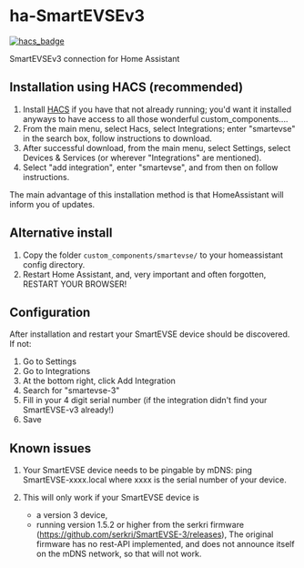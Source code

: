 # ha-SmartEVSEv3

[![hacs_badge](https://img.shields.io/badge/HACS-Default-orange.svg)](https://github.com/hacs/integration)

SmartEVSEv3 connection for Home Assistant

## Installation using HACS (recommended)

1. Install [HACS](https://hacs.xyz/docs/setup/download) if you have that not already running; you'd want it 
		installed anyways to have access to all those wonderful custom_components....
2. From the main menu, select Hacs, select Integrations; enter "smartevse" in the search box, follow instructions to download.
3. After successful download, from the main menu, select Settings, select Devices & Services (or wherever "Integrations" are mentioned).
4. Select "add integration", enter "smartevse", and from then on follow instructions.

The main advantage of this installation method is that HomeAssistant will inform you of updates.

## Alternative install

1. Copy the folder ```custom_components/smartevse/``` to your homeassistant config directory.
2. Restart Home Assistant, and, very important and often forgotten, RESTART YOUR BROWSER!

## Configuration
After installation and restart your SmartEVSE device should be discovered.
If not:
1. Go to Settings
2. Go to Integrations
3. At the bottom right, click Add Integration
4. Search for "smartevse-3"
5. Fill in your 4 digit serial number (if the integration didn't find your SmartEVSE-v3 already!)
6. Save

## Known issues
1. Your SmartEVSE device needs to be pingable by mDNS:
		ping SmartEVSE-xxxx.local where xxxx is the serial number of your device.

2. This will only work if your SmartEVSE device is 
	- a version 3 device, 
	- running version 1.5.2 or higher from the serkri firmware (https://github.com/serkri/SmartEVSE-3/releases), 
   	The original firmware has no rest-API implemented, and does not announce itself on the mDNS network, so that will not work.
